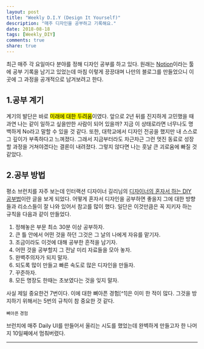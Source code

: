 ```yaml
---
layout: post
title: "Weekly D.I.Y (Design It Yourself)"
description: "매주 디자인을 공부하고 기록해요."
date: 2018-08-18
tags: [Weekly_DIY]
comments: true
share: true
---
```


최근 매주 각 요일마다 분야를 정해 디자인 공부를 하고 있다.
원래는 [Notion](https://www.notion.so/)이라는 툴에 공부 기록을 남기고 있었는데
마침 이렇게 끙끙대며 나만의 블로그를 만들었으니 이곳에 그 과정을 공개적으로 남겨보려고 한다.

## 1.공부 계기

계기의 발단은 바로 <mark>미래에 대한 두려움</mark>이였다.
앞으로 2년 뒤를 진지하게 고민했을 때 과연 나는 같이 일하고 싶을만한 사람이 되어 있을까?
지금 이 상태로라면 너무나도 명백하게 No라고 말할 수 있을 것 같다.
또한, 대학교에서 디자인 전공을 했지만 내 스스로 그 깊이가 부족하다고 느껴졌다.
그래서 지금부터라도 차근차근 그런 멋진 동료로 성장할 과정을 거쳐야겠다는 결론이 내려졌다.
그렇지 않다면 나는 훗날 큰 괴로움에 빠질 것 같았다.

## 2.공부 방법

평소 브런치를 자주 보는데 인터랙션 디자이너 길리님의 [디자이너의 혼자서 하는 DIY 공부법](https://brunch.co.kr/@gilberthan/31)이란 글을 보게 되었다. 어떻게 혼자서 디자인을 공부하면 좋을지 그에 대한 방향들과 리소스들이 잘 나와 있어서 참고를 많이 했다.
일단은 이것만큼은 꼭 지키자 하는 규칙을 다음과 같이 만들었다.

1. 정해놓은 부문 최소 30분 이상 공부하자.
2. 큰 틀 안에서 어떤 것을 하던 그것은 그 날의 나에게 자유를 맡기자.
3. 조금이라도 이것에 대해 공부한 흔적을 남기자.
4. 어떤 것을 공부할지 그 전날 미리 자료들을 모아 놓자.
5. 완벽주의자가 되지 말자.
6. 되도록 많이 만들고 빠른 속도로 많은 디자인을 만들자.
7. 꾸준하자.
8. 모든 명장도 한때는 초보였다는 것을 잊지 말자.

사실 제일 중요한건 7번이다. 이에 대한 뼈아픈 경험[^1]은 이미 한 적이 많다. 그것을 방지하기 위해서는 5번의 규칙이 참 중요한 것 같다.

<sub>뼈아픈 경험</sub>


브런치에 매주 Daily UI를 만들어서 올리는 시도를 했었는데 완벽하게 만들고자 한 나머지 10일째에서 멈춰버렸다.





---
